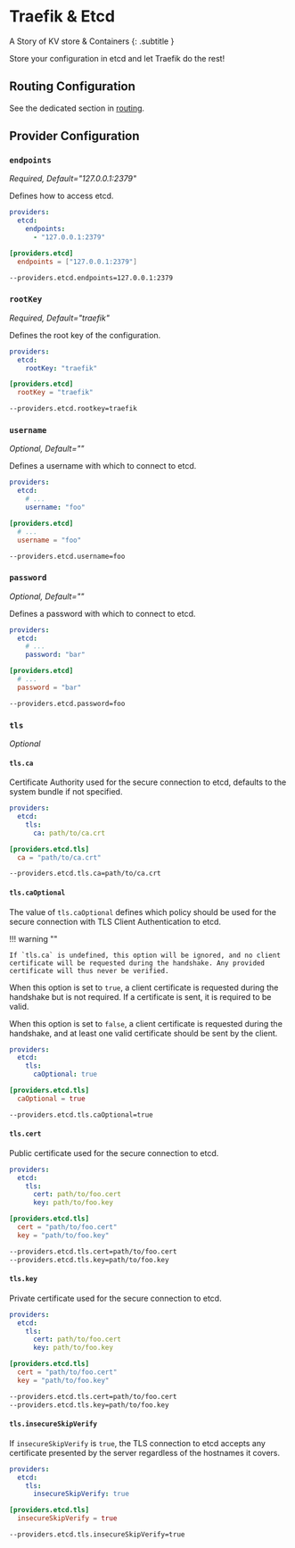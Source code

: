 # Traefik & Etcd

A Story of KV store & Containers
{: .subtitle }

Store your configuration in etcd and let Traefik do the rest!

## Routing Configuration

See the dedicated section in [routing](../routing/providers/kv.md).

## Provider Configuration

### `endpoints`

_Required, Default="127.0.0.1:2379"_

Defines how to access etcd.

```yaml tab="File (YAML)"
providers:
  etcd:
    endpoints:
      - "127.0.0.1:2379"
```

```toml tab="File (TOML)"
[providers.etcd]
  endpoints = ["127.0.0.1:2379"]
```

```bash tab="CLI"
--providers.etcd.endpoints=127.0.0.1:2379
```

### `rootKey`

_Required, Default="traefik"_

Defines the root key of the configuration.

```yaml tab="File (YAML)"
providers:
  etcd:
    rootKey: "traefik"
```

```toml tab="File (TOML)"
[providers.etcd]
  rootKey = "traefik"
```

```bash tab="CLI"
--providers.etcd.rootkey=traefik
```

### `username`

_Optional, Default=""_

Defines a username with which to connect to etcd.

```yaml tab="File (YAML)"
providers:
  etcd:
    # ...
    username: "foo"
```

```toml tab="File (TOML)"
[providers.etcd]
  # ...
  username = "foo"
```

```bash tab="CLI"
--providers.etcd.username=foo
```

### `password`

_Optional, Default=""_

Defines a password with which to connect to etcd.

```yaml tab="File (YAML)"
providers:
  etcd:
    # ...
    password: "bar"
```

```toml tab="File (TOML)"
[providers.etcd]
  # ...
  password = "bar"
```

```bash tab="CLI"
--providers.etcd.password=foo
```

### `tls`

_Optional_

#### `tls.ca`

Certificate Authority used for the secure connection to etcd,
defaults to the system bundle if not specified.

```yaml tab="File (YAML)"
providers:
  etcd:
    tls:
      ca: path/to/ca.crt
```

```toml tab="File (TOML)"
[providers.etcd.tls]
  ca = "path/to/ca.crt"
```

```bash tab="CLI"
--providers.etcd.tls.ca=path/to/ca.crt
```

#### `tls.caOptional`

The value of `tls.caOptional` defines which policy should be used for the secure connection with TLS Client Authentication to etcd.

!!! warning ""

    If `tls.ca` is undefined, this option will be ignored, and no client certificate will be requested during the handshake. Any provided certificate will thus never be verified.

When this option is set to `true`, a client certificate is requested during the handshake but is not required. If a certificate is sent, it is required to be valid.

When this option is set to `false`, a client certificate is requested during the handshake, and at least one valid certificate should be sent by the client.

```yaml tab="File (YAML)"
providers:
  etcd:
    tls:
      caOptional: true
```

```toml tab="File (TOML)"
[providers.etcd.tls]
  caOptional = true
```

```bash tab="CLI"
--providers.etcd.tls.caOptional=true
```

#### `tls.cert`

Public certificate used for the secure connection to etcd.

```yaml tab="File (YAML)"
providers:
  etcd:
    tls:
      cert: path/to/foo.cert
      key: path/to/foo.key
```

```toml tab="File (TOML)"
[providers.etcd.tls]
  cert = "path/to/foo.cert"
  key = "path/to/foo.key"
```

```bash tab="CLI"
--providers.etcd.tls.cert=path/to/foo.cert
--providers.etcd.tls.key=path/to/foo.key
```

#### `tls.key`

Private certificate used for the secure connection to etcd.

```yaml tab="File (YAML)"
providers:
  etcd:
    tls:
      cert: path/to/foo.cert
      key: path/to/foo.key
```

```toml tab="File (TOML)"
[providers.etcd.tls]
  cert = "path/to/foo.cert"
  key = "path/to/foo.key"
```

```bash tab="CLI"
--providers.etcd.tls.cert=path/to/foo.cert
--providers.etcd.tls.key=path/to/foo.key
```

#### `tls.insecureSkipVerify`

If `insecureSkipVerify` is `true`, the TLS connection to etcd accepts any certificate presented by the server regardless of the hostnames it covers.

```yaml tab="File (YAML)"
providers:
  etcd:
    tls:
      insecureSkipVerify: true
```

```toml tab="File (TOML)"
[providers.etcd.tls]
  insecureSkipVerify = true
```

```bash tab="CLI"
--providers.etcd.tls.insecureSkipVerify=true
```
